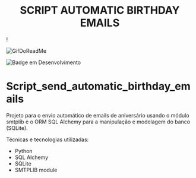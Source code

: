 <h1 align="center"> SCRIPT AUTOMATIC BIRTHDAY EMAILS </h1>!

![GifDoReadMe](https://user-images.githubusercontent.com/71901224/202477099-8c0cb936-bc04-4f48-a02e-823f1f9ad5d1.gif)

![Badge em Desenvolvimento](http://img.shields.io/static/v1?label=STATUS&message=EM%20DESENVOLVIMENTO&color=GREEN&style=for-the-badge)

# Script_send_automatic_birthday_emails
Projeto para o envio automático de emails de aniversário usando o módulo smtplib e o ORM SQL Alchemy para a manipulação e modelagem do banco (SQLite).

Técnicas e tecnologias utilizadas:
- Python
- SQL Alchemy
- SQLite
- SMTPLIB module
